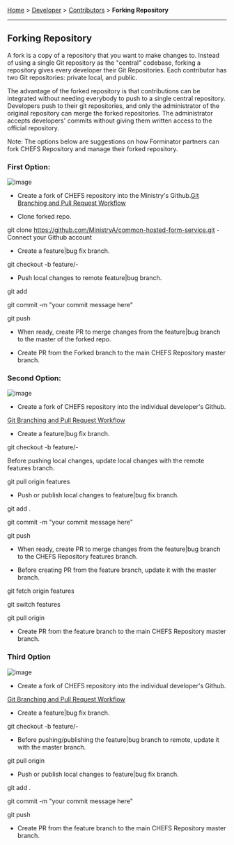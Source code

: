 [Home](.) > [Developer](Developer) > [Contributors](Contributors) > **Forking Repository**
***

## Forking Repository

A fork is a copy of a repository that you want to make changes to. Instead of using a single Git repository as the "central" codebase, forking a repository gives every developer their Git Repositories. Each contributor has two Git repositories: private local, and public.

The advantage of the forked repository is that contributions can be integrated without needing everybody to push to a single central repository. Developers push to their git repositories, and only the administrator of the original repository can merge the forked repositories. The administrator accepts developers' commits without giving them written access to the official repository.

Note: The options below are suggestions on how Forminator partners can fork CHEFS Repository and manage their forked repository.







### First Option:

![image](https://github.com/bcgov/common-hosted-form-service/assets/87393930/ff4da4f3-aac5-40c5-8f84-5d37e8e25e2e)

* Create a fork of CHEFS repository into the Ministry's Github.[Git Branching and Pull Request Workflow](https://bcdevex.atlassian.net/wiki/spaces/CCP/pages/963117057) 

* Clone forked repo.

git clone https://github.com/MinistryA/common-hosted-form-service.git - Connect your Github account 

* Create a feature|bug fix branch.

git checkout -b  feature/<ticket id>-<ticket-title-short>

* Push local changes to remote feature|bug branch.

git add 

git commit -m "your commit message here"

git push

* When ready, create PR to merge changes from the feature|bug branch to the master of the forked repo.

* Create PR from the Forked branch to the main CHEFS Repository master branch.






### Second Option:

![image](https://github.com/bcgov/common-hosted-form-service/assets/87393930/7b95fc22-eafa-4294-aa13-205c3caf852c)


* Create a fork of CHEFS repository into the individual developer's Github. 

[Git Branching and Pull Request Workflow](https://bcdevex.atlassian.net/wiki/spaces/CCP/pages/963117057) 

* Create a feature|bug fix branch.

git checkout -b  feature/<ticket id>-<ticket-title-short>

Before pushing local changes, update local changes with the remote features branch.

git pull origin features

* Push or publish local changes to feature|bug fix branch.

git add .

git commit -m "your commit message here"

git push

* When ready, create PR to merge changes from the feature|bug branch to the CHEFS Repository features branch.

* Before creating PR from the feature branch, update it with the master branch.

git fetch origin features

git switch features

git pull origin

* Create PR from the feature branch to the main CHEFS Repository master branch.







### Third Option

![image](https://github.com/bcgov/common-hosted-form-service/assets/87393930/3782b91d-1f24-4970-9d15-66d56fdfe6d1)

* Create a fork of CHEFS repository into the individual developer's Github. 

[Git Branching and Pull Request Workflow](https://bcdevex.atlassian.net/wiki/spaces/CCP/pages/963117057) 

* Create a feature|bug fix branch.

git checkout -b  feature/<ticket id>-<ticket-title-short>

* Before pushing/publishing the feature|bug branch to remote, update it with the master branch.

git pull origin

* Push or publish local changes to feature|bug fix branch.

git add .

git commit -m "your commit message here"

git push

* Create PR from the feature branch to the main CHEFS Repository master branch.







